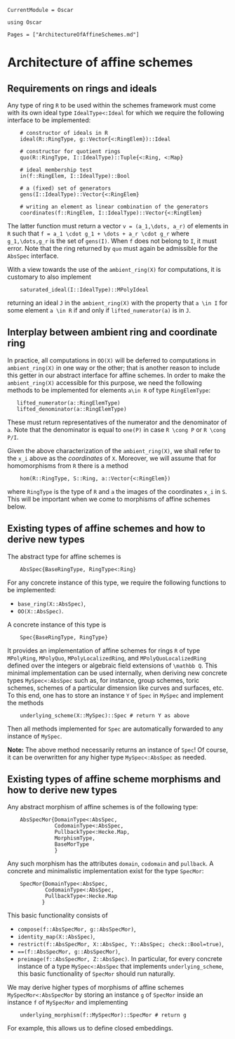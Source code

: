 ```@meta
CurrentModule = Oscar
```

```@setup oscar
using Oscar
```

```@contents
Pages = ["ArchitectureOfAffineSchemes.md"]
```


# Architecture of affine schemes

## Requirements on rings and ideals

Any type of ring ``R`` to be used within the schemes framework
must come with its own ideal type `IdealType<:Ideal` for which
we require the following interface to be implemented:
```
    # constructor of ideals in R
    ideal(R::RingType, g::Vector{<:RingElem})::Ideal

    # constructor for quotient rings
    quo(R::RingType, I::IdealType)::Tuple{<:Ring, <:Map}

    # ideal membership test
    in(f::RingElem, I::IdealType)::Bool

    # a (fixed) set of generators
    gens(I::IdealType)::Vector{<:RingElem}

    # writing an element as linear combination of the generators
    coordinates(f::RingElem, I::IdealType)::Vector{<:RingElem}
```
The latter function must return a vector ``v = (a_1,\dots, a_r)``
of elements in ``R`` such that ``f = a_1 \cdot g_1 + \dots + a_r \cdot g_r``
where ``g_1,\dots,g_r`` is the set of `gens(I)`. When ``f`` does
not belong to ``I``, it must error. Note that the ring returned by
`quo` must again be admissible for the `AbsSpec` interface.

With a view towards the use of the `ambient_ring(X)` for computations,
it is customary to also implement
```
    saturated_ideal(I::IdealType)::MPolyIdeal
```
returning an ideal ``J`` in the `ambient_ring(X)` with the property
that ``a \in I`` for some element ``a \in R`` if and only if
`lifted_numerator(a)` is in ``J``.


## Interplay between ambient ring and coordinate ring

In practice, all computations in `OO(X)` will be deferred to computations in
`ambient_ring(X)` in one way or the other; that is another
reason to include this getter in our abstract interface for
affine schemes. In order to make the `ambient_ring(X)` accessible
for this purpose, we need the following methods to be implemented
for elements ``a\in R`` of type `RingElemType`:
```
   lifted_numerator(a::RingElemType)
   lifted_denominator(a::RingElemType)
```
These must return representatives of the numerator and the denominator
of ``a``. Note that the denominator is equal to `one(P)` in case
``R \cong P`` or ``R \cong P/I``.

Given the above characterization of the `ambient_ring(X)`,
we shall refer to the ``x_i`` above as the *coordinates* of ``X``.
Moreover, we will assume that for homomorphisms from ``R``
there is a method
```
    hom(R::RingType, S::Ring, a::Vector{<:RingElem})
```
where `RingType` is the type of ``R`` and `a` the images
of the coordinates ``x_i`` in ``S``. This will be important
when we come to morphisms of affine schemes below.


## Existing types of affine schemes and how to derive new types

The abstract type for affine schemes is
```@docs
    AbsSpec{BaseRingType, RingType<:Ring}
```
For any concrete instance of this type, we require the following
functions to be implemented:
- `base_ring(X::AbsSpec)`,
- `OO(X::AbsSpec)`.

A concrete instance of this type is
```@docs
    Spec{BaseRingType, RingType}
```
It provides an implementation of affine schemes for rings ``R`` of type
`MPolyRing`, `MPolyQuo`, `MPolyLocalizedRing`, and `MPolyQuoLocalizedRing`
defined over the integers or algebraic field extensions of ``\mathbb Q``.
This minimal implementation can be used internally, when deriving new
concrete types `MySpec<:AbsSpec` such as, for instance,
group schemes, toric schemes, schemes of a particular dimension
like curves and surfaces, etc. To this end, one has to store
an instance `Y` of `Spec` in `MySpec` and implement the methods
```
    underlying_scheme(X::MySpec)::Spec # return Y as above
```
Then all methods implemented for `Spec` are automatically
forwarded to any instance of `MySpec`.

**Note:** The above method necessarily returns an instance of `Spec`!
Of course, it can be overwritten for any higher type `MySpec<:AbsSpec` as needed.


## Existing types of affine scheme morphisms and how to derive new types

Any abstract morphism of affine schemes is of the following type:
```@docs
    AbsSpecMor{DomainType<:AbsSpec,
               CodomainType<:AbsSpec,
               PullbackType<:Hecke.Map,
               MorphismType,
               BaseMorType
               }
```
Any such morphism has the attributes `domain`, `codomain` and `pullback`.
A concrete and minimalistic implementation exist for the type `SpecMor`:
```@docs
    SpecMor{DomainType<:AbsSpec,
            CodomainType<:AbsSpec,
            PullbackType<:Hecke.Map
           }
```
This basic functionality consists of
- `compose(f::AbsSpecMor, g::AbsSpecMor)`,
- `identity_map(X::AbsSpec)`,
- `restrict(f::AbsSpecMor, X::AbsSpec, Y::AbsSpec; check::Bool=true)`,
- `==(f::AbsSpecMor, g::AbsSpecMor)`,
- `preimage(f::AbsSpecMor, Z::AbsSpec)`.
In particular, for every concrete instance of a type `MySpec<:AbsSpec` that
implements `underlying_scheme`, this basic functionality of `SpecMor`
should run naturally.

We may derive higher types of morphisms of affine schemes `MySpecMor<:AbsSpecMor`
by storing an instance `g` of `SpecMor` inside an instance `f` of
`MySpecMor` and implementing
```
    underlying_morphism(f::MySpecMor)::SpecMor # return g
```
For example, this allows us to define closed embeddings.
